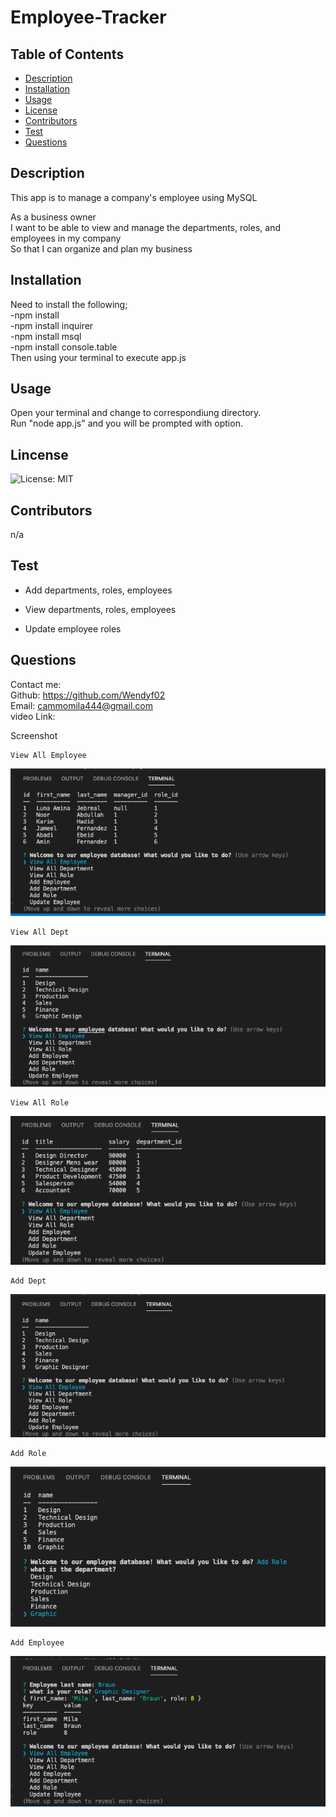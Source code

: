  # Employee-Tracker
 
  ## Table of Contents
  * [Description](#description)
  * [Installation](#installation)
  * [Usage](#usage)
  * [License](#license)
  * [Contributors](#contributors)
  * [Test](#test)
  * [Questions](#questions)
  
  ## Description
  This app is to manage a company's employee using MySQL

  As a business owner   
  I want to be able to view and manage the departments, roles, and employees in my company   
  So that I can organize and plan my business    


  ## Installation
  Need to install the following;   
  -npm install   
  -npm install inquirer   
  -npm install msql   
  -npm install console.table    
  Then using your terminal to execute app.js   

  ## Usage
  Open your terminal and change to correspondiung directory.   
  Run "node app.js" and you will be prompted  with option.    


  ## Lincense
  ![License: MIT](https://img.shields.io/badge/License-MIT-yellow.svg)

  ## Contributors
  n/a

  ## Test
 * Add departments, roles, employees   

  * View departments, roles, employees   

  * Update employee roles  
  
  ## Questions

  Contact me:   
  Github: https://github.com/Wendyf02  
  Email: cammomila444@gmail.com   
  video Link:


Screenshot 

    View All Employee   
![GitHub](asset/ViewAllEmployee.png)

    View All Dept   
![GitHub](asset/ViewAllDept.png)

    View All Role  
![GitHub](asset/ViewAllRole.png)

    Add Dept   
![GitHub](asset/AddDept.png)

    Add Role   
![GitHub](asset/AddRole.png)

    Add Employee  
![GitHub](asset/AddEmployee.png)

